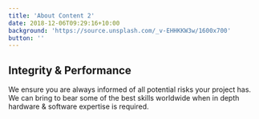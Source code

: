 ```yaml
---
title: 'About Content 2'
date: 2018-12-06T09:29:16+10:00
background: 'https://source.unsplash.com/_v-EHHKKW3w/1600x700'
button: ''
---
```


## Integrity & Performance

We ensure you are always informed of all potential risks your project has. We can bring to bear some of the best skills worldwide when in depth hardware & software expertise is required.

